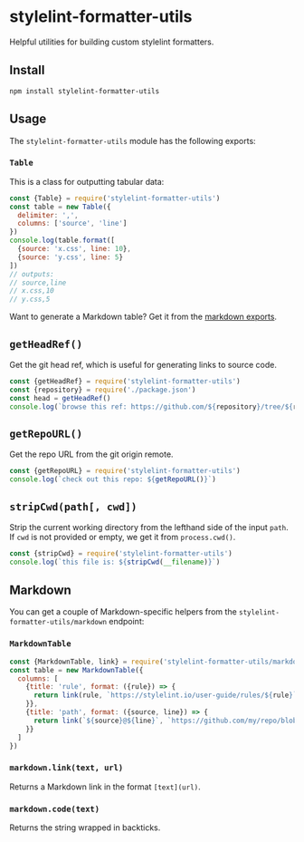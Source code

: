 # stylelint-formatter-utils
Helpful utilities for building custom stylelint formatters.

## Install
```
npm install stylelint-formatter-utils
```

## Usage
The `stylelint-formatter-utils` module has the following exports:

### `Table`
This is a class for outputting tabular data:

```js
const {Table} = require('stylelint-formatter-utils')
const table = new Table({
  delimiter: ',',
  columns: ['source', 'line']
})
console.log(table.format([
  {source: 'x.css', line: 10},
  {source: 'y.css', line: 5}
])
// outputs:
// source,line
// x.css,10
// y.css,5
```

Want to generate a Markdown table? Get it from the [markdown exports](#markdown).


## `getHeadRef()`
Get the git head ref, which is useful for generating links to source code.

```js
const {getHeadRef} = require('stylelint-formatter-utils')
const {repository} = require('./package.json')
const head = getHeadRef()
console.log(`browse this ref: https://github.com/${repository}/tree/${ref}`)
```

## `getRepoURL()`
Get the repo URL from the git origin remote.

```js
const {getRepoURL} = require('stylelint-formatter-utils')
console.log(`check out this repo: ${getRepoURL()}`)
```

## `stripCwd(path[, cwd])`
Strip the current working directory from the lefthand side of the input `path`.
If `cwd` is not provided or empty, we get it from `process.cwd()`.

```js
const {stripCwd} = require('stylelint-formatter-utils')
console.log(`this file is: ${stripCwd(__filename)}`)
```

## Markdown
You can get a couple of Markdown-specific helpers from the `stylelint-formatter-utils/markdown` endpoint:

### `MarkdownTable`

```js
const {MarkdownTable, link} = require('stylelint-formatter-utils/markdown')
const table = new MarkdownTable({
  columns: [
    {title: 'rule', format: ({rule}) => {
      return link(rule, `https://stylelint.io/user-guide/rules/${rule}`)
    }},
    {title: 'path', format: ({source, line}) => {
      return link(`${source}@${line}`, `https://github.com/my/repo/blob/master/${source}#L${line}`)
    }}
  ]
})
```

### `markdown.link(text, url)`
Returns a Markdown link in the format `[text](url)`.

### `markdown.code(text)`
Returns the string wrapped in backticks.
